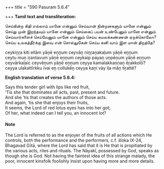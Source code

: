 +++
title = "590 Pasuram 5.6.4"

+++
**Tamil text and transliteration:**

செய்கின்ற கிதி எல்லாம் யானே என்னும் செய்வான் நின்றனகளும் யானே என்னும்  
செய்து முன் இறந்தவும் யானே என்னும் செய்கைப் பயன் உண்பேனும் யானே என்னும்  
செய்வார்களைச் செய்வேனும் யானே என்னும் செய்ய கமலக்கண்ணன் ஏறக்கொலோ?  
செய்ய உலகத்தீர்க்கு இவை என் சொல்லுகேன் செய்ய கனி வாய் இள மான் திறத்தே?

ceykiṉṟa kiti ellām yāṉē eṉṉum ceyvāṉ niṉṟaṉakaḷum yāṉē eṉṉum  
ceytu muṉ iṟantavum yāṉē eṉṉum ceykaip payaṉ uṇpēṉum yāṉē eṉṉum  
ceyvārkaḷaic ceyvēṉum yāṉē eṉṉum ceyya kamalakkaṇṇaṉ ēṟakkolō?  
ceyya ulakattīrkku ivai eṉ collukēṉ ceyya kaṉi vāy iḷa māṉ tiṟattē?

**English translation of verse 5.6.4:**

Says this tender girl with lips like red fruit,  
‘Tis she that dominates all acts, past, present and future.  
And she ‘tis that creates the authors of those acts.  
And again, ‘tis she that enjoys their fruits,  
It seems, the Lord of red lotus eyes has into her got;  
Of her, what indeed can I tell you, an innocent lot?

#### Note

The Lord is referred to as the enjoyer of the fruits of all actions which He controls, both the performance and the performers, c.f. śloka IX-24, Bhagavad Gītā, where the Lord has said that it is He that is propitiated by the various acts, rites and rituals. The Nāyakī, possessed by God, speaks as though she is God. Not having the faintest idea of this strange malady, the poor, innocent kinsfolk foolishly insist upon having more and more details.


